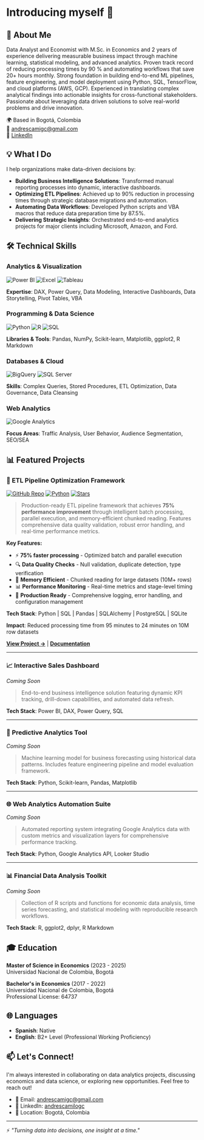 # Introducing myself 👋

## 🎯 About Me

Data Analyst and Economist with M.Sc. in Economics and 2 years of experience delivering measurable business impact through machine learning, statistical modeling, and advanced analytics. Proven track record of reducing processing times by 90 % and automating workflows that save 20+ hours monthly. Strong foundation in building end-to-end ML pipelines, feature engineering, and model deployment using Python, SQL, TensorFlow, and cloud platforms (AWS, GCP). Experienced in translating complex analytical findings into actionable insights for cross-functional stakeholders. Passionate about leveraging data driven solutions to solve real-world problems and drive innovation.

🌍 Based in Bogotá, Colombia  
📧 andrescamigc@gmail.com  
💼 [LinkedIn](https://linkedin.com/in/andrescamilogc)

## 💡 What I Do

I help organizations make data-driven decisions by:
- **Building Business Intelligence Solutions**: Transformed manual reporting processes into dynamic, interactive dashboards.
- **Optimizing ETL Pipelines**: Achieved up to 90% reduction in processing times through strategic database migrations and automation.
- **Automating Data Workflows**: Developed Python scripts and VBA macros that reduce data preparation time by 87.5%.
- **Delivering Strategic Insights**: Orchestrated end-to-end analytics projects for major clients including Microsoft, Amazon, and Ford.

## 🛠️ Technical Skills

### Analytics & Visualization
![Power BI](https://img.shields.io/badge/Power_BI-F2C811?style=for-the-badge&logo=powerbi&logoColor=black)
![Excel](https://img.shields.io/badge/Excel-217346?style=for-the-badge&logo=microsoft-excel&logoColor=white)
![Tableau](https://img.shields.io/badge/Tableau-E97627?style=for-the-badge&logo=tableau&logoColor=white)

**Expertise**: DAX, Power Query, Data Modeling, Interactive Dashboards, Data Storytelling, Pivot Tables, VBA

### Programming & Data Science
![Python](https://img.shields.io/badge/Python-3776AB?style=for-the-badge&logo=python&logoColor=white)
![R](https://img.shields.io/badge/R-276DC3?style=for-the-badge&logo=r&logoColor=white)
![SQL](https://img.shields.io/badge/SQL-4479A1?style=for-the-badge&logo=postgresql&logoColor=white)

**Libraries & Tools**: Pandas, NumPy, Scikit-learn, Matplotlib, ggplot2, R Markdown

### Databases & Cloud
![BigQuery](https://img.shields.io/badge/BigQuery-669DF6?style=for-the-badge&logo=google-cloud&logoColor=white)
![SQL Server](https://img.shields.io/badge/SQL_Server-CC2927?style=for-the-badge&logo=microsoft-sql-server&logoColor=white)

**Skills**: Complex Queries, Stored Procedures, ETL Optimization, Data Governance, Data Cleansing

### Web Analytics
![Google Analytics](https://img.shields.io/badge/Google_Analytics-E37400?style=for-the-badge&logo=google-analytics&logoColor=white)

**Focus Areas**: Traffic Analysis, User Behavior, Audience Segmentation, SEO/SEA
## 📊 Featured Projects

### 🔄 ETL Pipeline Optimization Framework
[![GitHub Repo](https://img.shields.io/badge/GitHub-View_Repository-blue?style=flat&logo=github)](https://github.com/andrescamigc/etl-pipeline-framework)
[![Python](https://img.shields.io/badge/Python-3.8+-blue.svg)](https://www.python.org/)
[![Stars](https://img.shields.io/github/stars/andrescamigc/etl-pipeline-framework?style=social)](https://github.com/andrescamigc/etl-pipeline-framework/stargazers)

> Production-ready ETL pipeline framework that achieves **75% performance improvement** through intelligent batch processing, parallel execution, and memory-efficient chunked reading. Features comprehensive data quality validation, robust error handling, and real-time performance metrics.

**Key Features:**
- ⚡ **75% faster processing** - Optimized batch and parallel execution
- 🔍 **Data Quality Checks** - Null validation, duplicate detection, type verification
- 💾 **Memory Efficient** - Chunked reading for large datasets (10M+ rows)
- 📊 **Performance Monitoring** - Real-time metrics and stage-level timing
- 🔧 **Production Ready** - Comprehensive logging, error handling, and configuration management

**Tech Stack**: Python | SQL | Pandas | SQLAlchemy | PostgreSQL | SQLite

**Impact**: Reduced processing time from 95 minutes to 24 minutes on 10M row datasets

[**View Project →**](https://github.com/andrescamigc/etl-pipeline-framework) | [**Documentation**](https://github.com/andrescamigc/etl-pipeline-framework#readme)

---

### 📈 Interactive Sales Dashboard
*Coming Soon*
> End-to-end business intelligence solution featuring dynamic KPI tracking, drill-down capabilities, and automated data refresh.

**Tech Stack**: Power BI, DAX, Power Query, SQL

---

### 🤖 Predictive Analytics Tool
*Coming Soon*
> Machine learning model for business forecasting using historical data patterns. Includes feature engineering pipeline and model evaluation framework.

**Tech Stack**: Python, Scikit-learn, Pandas, Matplotlib

---

### 🌐 Web Analytics Automation Suite
*Coming Soon*
> Automated reporting system integrating Google Analytics data with custom metrics and visualization layers for comprehensive performance tracking.

**Tech Stack**: Python, Google Analytics API, Looker Studio

---

### 📊 Financial Data Analysis Toolkit
*Coming Soon*
> Collection of R scripts and functions for economic data analysis, time series forecasting, and statistical modeling with reproducible research workflows.

**Tech Stack**: R, ggplot2, dplyr, R Markdown

## 🎓 Education

**Master of Science in Economics** (2023 - 2025)  
Universidad Nacional de Colombia, Bogotá

**Bachelor's in Economics** (2017 - 2022)  
Universidad Nacional de Colombia, Bogotá  
Professional License: 64737

## 🌐 Languages

- **Spanish**: Native
- **English**: B2+ Level (Professional Working Proficiency)

## 📫 Let's Connect!

I'm always interested in collaborating on data analytics projects, discussing economics and data science, or exploring new opportunities. Feel free to reach out!

- 📧 Email: andrescamigc@gmail.com
- 💼 LinkedIn: [andrescamilogc](https://linkedin.com/in/andrescamilogc)
- 📍 Location: Bogotá, Colombia

---

⚡ *"Turning data into decisions, one insight at a time."*
